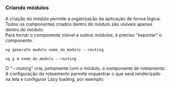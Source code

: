 ### Criando módulos

A criação do módulo permite a organização da aplicação de forma lógica.  
Todos os componentes criados dentro do módulo são visíveis apenas dentro do módulo.  
Para tornar o componente visível a outros módulos, é preciso "exportar" o componente.

```ng generate module nome_do_modulo --routing```

```ng g m nome_do_modulo --routing```

O "--routing" cria, juntamente com o módulo, o componente de roteamento.  
A configuração do roteamento permite orquestrar o que será renderizado na tela e configurar Lazy loading, por exemplo.